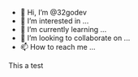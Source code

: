 - 👋 Hi, I’m @32godev
- 👀 I’m interested in ...
- 🌱 I’m currently learning ...
- 💞️ I’m looking to collaborate on ...
- 📫 How to reach me ...


<!---
32godev/32godev is a ✨ special ✨ repository because its `README.md` (this file) appears on your GitHub profile.
You can click the Preview link to take a look at your changes.
--->

This a test
